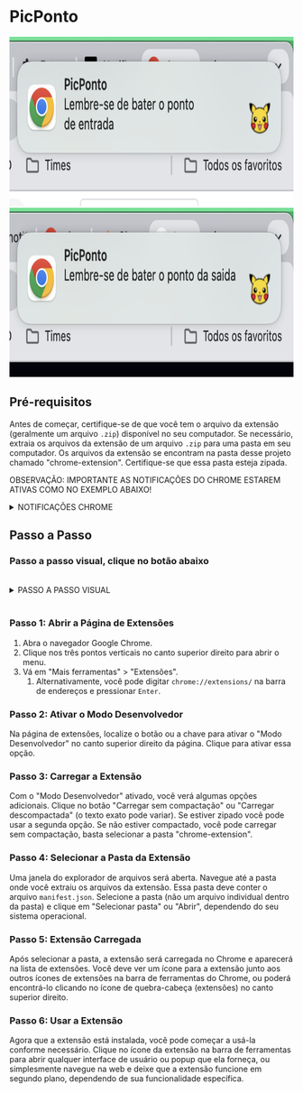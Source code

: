 <h1> PicPonto </h1>

<img src ="entrada.png" width="600px" height="300px">
<img src ="saida.png" width="600px" height="300px">

 ## Pré-requisitos

Antes de começar, certifique-se de que você tem o arquivo da extensão (geralmente um arquivo `.zip`) disponível no seu computador. Se necessário, extraia os arquivos da extensão de um arquivo `.zip` para uma pasta em seu computador. Os arquivos da extensão se encontram na pasta desse projeto chamado "chrome-extension". Certifique-se que essa pasta esteja zipada.

OBSERVAÇÃO: IMPORTANTE AS NOTIFICAÇÕES DO CHROME ESTAREM ATIVAS COMO NO EXEMPLO ABAIXO!

<details>
 <summary>NOTIFICAÇÕES CHROME</summary>
 <img src = "https://github.com/Corlobin/picponto/assets/1748946/5cfe7865-e952-4ec0-8967-f9cb61ad651e"/> 
</details>



## Passo a Passo

### Passo a passo visual, clique no botão abaixo

<br/>
<details>
  <summary>PASSO A PASSO VISUAL</summary>
  <img src ="passo1.png" width="600px" height="300px">
  <img src ="passo2.png" width="900px" height="200px">
  <img src ="passo3.png" width="250px" height="350px">
</details>
<br/>

### Passo 1: Abrir a Página de Extensões

1. Abra o navegador Google Chrome.
2. Clique nos três pontos verticais no canto superior direito para abrir o menu.
3. Vá em "Mais ferramentas" > "Extensões". 
   1. Alternativamente, você pode digitar `chrome://extensions/` na barra de endereços e pressionar `Enter`.

### Passo 2: Ativar o Modo Desenvolvedor

Na página de extensões, localize o botão ou a chave para ativar o "Modo Desenvolvedor" no canto superior direito da página. Clique para ativar essa opção.

### Passo 3: Carregar a Extensão

Com o "Modo Desenvolvedor" ativado, você verá algumas opções adicionais. Clique no botão "Carregar sem compactação" ou "Carregar descompactada" (o texto exato pode variar). Se estiver zipado você pode usar a segunda opção. Se não estiver compactado, você pode carregar sem compactação, basta selecionar a pasta "chrome-extension".

### Passo 4: Selecionar a Pasta da Extensão

Uma janela do explorador de arquivos será aberta. Navegue até a pasta onde você extraiu os arquivos da extensão. Essa pasta deve conter o arquivo `manifest.json`. Selecione a pasta (não um arquivo individual dentro da pasta) e clique em "Selecionar pasta" ou "Abrir", dependendo do seu sistema operacional.

### Passo 5: Extensão Carregada

Após selecionar a pasta, a extensão será carregada no Chrome e aparecerá na lista de extensões. Você deve ver um ícone para a extensão junto aos outros ícones de extensões na barra de ferramentas do Chrome, ou poderá encontrá-lo clicando no ícone de quebra-cabeça (extensões) no canto superior direito.

### Passo 6: Usar a Extensão

Agora que a extensão está instalada, você pode começar a usá-la conforme necessário. Clique no ícone da extensão na barra de ferramentas para abrir qualquer interface de usuário ou popup que ela forneça, ou simplesmente navegue na web e deixe que a extensão funcione em segundo plano, dependendo de sua funcionalidade específica.

